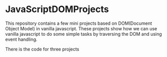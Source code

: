 # JavaScriptDOMProjects
This repository contains a few mini projects based on DOM(Document Object Model) in vanilla javascript. These projects show how we can use vanilla javascript to do some simple tasks by traversing the DOM and using event handling.

There is the code for three projects


